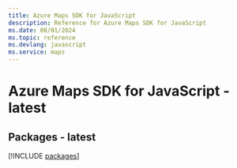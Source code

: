 ```yaml
---
title: Azure Maps SDK for JavaScript
description: Reference for Azure Maps SDK for JavaScript
ms.date: 08/01/2024
ms.topic: reference
ms.devlang: javascript
ms.service: maps
---
```

# Azure Maps SDK for JavaScript - latest
## Packages - latest
[!INCLUDE [packages](maps-index.md)]